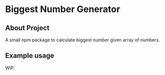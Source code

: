 # Biggest Number Generator

## About Project

A small npm package to calculate biggest number given array of numbers.

## Example usage

WIP.